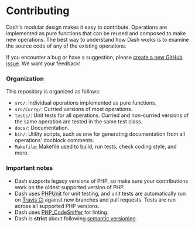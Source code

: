 Contributing
===
Dash's modular design makes it easy to contribute. Operations are implemented as pure functions that can be reused and composed to make new operations. The best way to understand how Dash works is to examine the source code of any of the existing operations.

If you encounter a bug or have a suggestion, please [create a new GitHub issue](https://github.com/mpetrovich/dash/issues/new). We want your feedback!

### Organization
This repository is organized as follows:
- `src/`: Individual operations implemented as pure functions.
- `src/Curry/`: Curried versions of most operations.
- `tests/`: Unit tests for all operations. Curried and non-curried versions of the same operation are tested in the same test class.
- `docs/`: Documentation.
- `bin/`: Utility scripts, such as one for generating documentation from
all operations' docblock comments.
- `Makefile`: Makefile used to build, run tests, check coding style, and more.

### Important notes
- Dash supports legacy versions of PHP, so make sure your contributions work on the oldest supported version of PHP.
- Dash uses [PHPUnit](https://phpunit.de/) for unit testing, and unit tests are automatically run on [Travis CI](https://travis-ci.org/mpetrovich/dash) against new branches and pull requests. Tests are run across all supported PHP versions.
- Dash uses [PHP_CodeSniffer](https://github.com/squizlabs/PHP_CodeSniffer) for linting.
- Dash is **strict** about following [semantic versioning](https://semver.org/).

